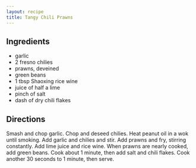 ```yaml
---
layout: recipe
title: Tangy Chili Prawns
---
```


## Ingredients

* garlic
* 2 fresno chilies
* prawns, deveined
* green beans
* 1 tbsp Shaoxing rice wine
* juice of half a lime
* pinch of salt
* dash of dry chili flakes

## Directions

Smash and chop garlic. Chop and deseed chilies. Heat peanut oil in a wok
until smoking. Add garlic and chilies and stir. Add prawns and fry,
stirring constantly. Add lime juice and rice wine. When prawns are
nearly cooked, add green beans. Cook about 1 minute, then add salt and
chili flakes. Cook another 30 seconds to 1 minute, then serve.
